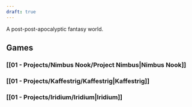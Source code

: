```yaml
---
draft: true
---
```

A post-post-apocalyptic fantasy world.

## Games

### [[01 - Projects/Nimbus Nook/Project Nimbus|Nimbus Nook]]

### [[01 - Projects/Kaffestrig/Kaffestrig|Kaffestrig]]

### [[01 - Projects/Iridium/Iridium|Iridium]]
